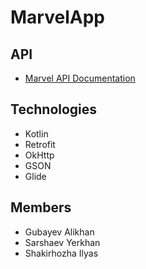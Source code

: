 # MarvelApp

## API

- [Marvel API Documentation](https://developer.marvel.com/docs)

## Technologies

- Kotlin
- Retrofit
- OkHttp
- GSON
- Glide

## Members

- Gubayev Alikhan
- Sarshaev Yerkhan
- Shakirhozha Ilyas